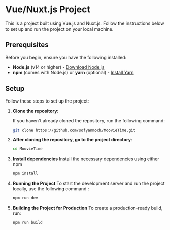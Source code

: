 # Vue/Nuxt.js Project

This is a project built using Vue.js and Nuxt.js. Follow the instructions below to set up and run the project on your local machine.

## Prerequisites

Before you begin, ensure you have the following installed:

- **Node.js** (v14 or higher) - [Download Node.js](https://nodejs.org/)
- **npm** (comes with Node.js) or **yarn** (optional) - [Install Yarn](https://yarnpkg.com/)

## Setup

Follow these steps to set up the project:

1. **Clone the repository**:

   If you haven't already cloned the repository, run the following command:

   ```bash
   git clone https://github.com/sofyanmoch/MoovieTime.git

2. **After cloning the repository, go to the project directory**:
    ```bash
    cd MoovieTime

3. **Install dependencies**
    Install the necessary dependencies using either npm
    ```bash
    npm install

4. **Running the Project**
    To start the development server and run the project locally, use the following command :
    ```bash
    npm run dev

5. **Building the Project for Production**
    To create a production-ready build, run:
    ```bash
    npm run build